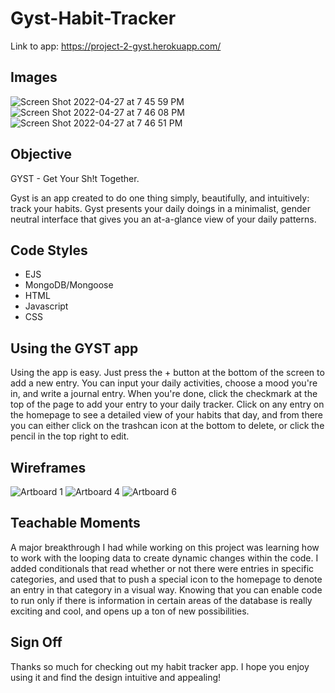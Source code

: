 # Gyst-Habit-Tracker

Link to app: https://project-2-gyst.herokuapp.com/

## Images

![Screen Shot 2022-04-27 at 7 45 59 PM](https://user-images.githubusercontent.com/97763546/165649078-b6a174db-f4f0-46ab-bfb7-4173e6b57faa.png)
![Screen Shot 2022-04-27 at 7 46 08 PM](https://user-images.githubusercontent.com/97763546/165649084-d351cfc1-09b1-4d4d-8f08-f598df02e542.png)
![Screen Shot 2022-04-27 at 7 46 51 PM](https://user-images.githubusercontent.com/97763546/165649110-211fc532-bb8c-4793-ae57-a5b9e53983f2.png)

## Objective

GYST - Get Your Sh!t Together.

Gyst is an app created to do one thing simply, beautifully, and intuitively: track your habits. Gyst presents your daily doings in a minimalist, gender neutral interface that gives you an at-a-glance view of your daily patterns.

## Code Styles

* EJS
* MongoDB/Mongoose
* HTML
* Javascript
* CSS

## Using the GYST app

Using the app is easy. Just press the + button at the bottom of the screen to add a new entry. You can input your daily activities, choose a mood you're in, and write a journal entry. When you're done, click the checkmark at the top of the page to add your entry to your daily tracker. Click on any entry on the homepage to see a detailed view of your habits that day, and from there you can either click on the trashcan icon at the bottom to delete, or click the pencil in the top right to edit. 


## Wireframes
![Artboard 1](https://user-images.githubusercontent.com/97763546/165768305-e6be9153-8923-446f-98ef-5c23fd4d5cc1.png)
![Artboard 4](https://user-images.githubusercontent.com/97763546/165768333-8639141f-5ad8-42db-bef5-72c7bb632f57.png)
![Artboard 6](https://user-images.githubusercontent.com/97763546/165768428-8a0a0b20-acb4-4e20-8fdc-aa378c475ae7.png)

## Teachable Moments

A major breakthrough I had while working on this project was learning how to work with the looping data to create dynamic changes within the code. I added conditionals that read whether or not there were entries in specific categories, and used that to push a special icon to the homepage to denote an entry in that category in a visual way. Knowing that you can enable code to run only if there is information in certain areas of the database is really exciting and cool, and opens up a ton of new possibilities. 

## Sign Off

Thanks so much for checking out my habit tracker app. I hope you enjoy using it and find the design intuitive and appealing!
